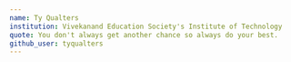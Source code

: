 ```yaml
---
name: Ty Qualters
institution: Vivekanand Education Society's Institute of Technology
quote: You don't always get another chance so always do your best.
github_user: tyqualters
---
```

